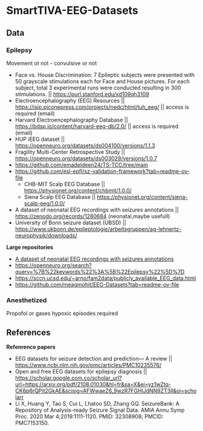 # SmartTIVA-EEG-Datasets
## Data
### Epilepsy
Movement ot not - convulsive or not
- Face vs. House Discrimination: 7 Epileptic subjects were presented with 50 grayscale stimulations each for Face and House pictures. For each subject, total 3 experimental runs were conducted resulting in 300 stimulations. || https://purl.stanford.edu/xd109qh3109
- Electroencephalography (EEG) Resources || https://isip.piconepress.com/projects/nedc/html/tuh_eeg/ || access is required (email)
- Harvard Electroencephalography Database || https://bdsp.io/content/harvard-eeg-db/2.0/ || access is required (email)
- HUP iEEG dataset || https://openneuro.org/datasets/ds004100/versions/1.1.3
- Fragility Multi-Center Retrospective Study || https://openneuro.org/datasets/ds003029/versions/1.0.7
- https://github.com/emadeldeen24/TS-TCC/tree/main
- https://github.com/esl-epfl/sz-validation-framework?tab=readme-ov-file
  - CHB-MIT Scalp EEG Database || https://physionet.org/content/chbmit/1.0.0/
  - Siena Scalp EEG Database || https://physionet.org/content/siena-scalp-eeg/1.0.0/
- A dataset of neonatal EEG recordings with seizures annotations || https://zenodo.org/records/1280684 (neonatal,maybe usefull)
- University of Bonn seizure dataset (UBSD) || https://www.ukbonn.de/epileptologie/arbeitsgruppen/ag-lehnertz-neurophysik/downloads/
  
**Large repositories**
  - [A dataset of neonatal EEG recordings with seizures annotations](https://github.com/openlists/ElectrophysiologyData?tab=readme-ov-file#eeg-data)
  - https://openneuro.org/search?query=%7B%22keywords%22%3A%5B%22Epilepsy%22%5D%7D
  - https://sccn.ucsd.edu/~arno/fam2data/publicly_available_EEG_data.html
  - https://github.com/meagmohit/EEG-Datasets?tab=readme-ov-file
### Anesthetized
Propofol or gases
hypoxic episodes required
## References
**Refenrence papers**
- EEG datasets for seizure detection and prediction— A review || https://www.ncbi.nlm.nih.gov/pmc/articles/PMC10235576/
- Open and free EEG datasets for epilepsy diagnosis || https://scholar.google.com.co/scholar_url?url=https://arxiv.org/pdf/2108.01030&hl=fr&sa=X&ei=yz1wZtq-CK6p6rQPit2GkAE&scisig=AFWwaeZ6_9wzR7FGHlJdNN9ZT3ll&oi=scholarr
- Li X, Huang Y, Tao S, Cui L, Lhatoo SD, Zhang GQ. SeizureBank: A Repository of Analysis-ready Seizure Signal Data. AMIA Annu Symp Proc. 2020 Mar 4;2019:1111-1120. PMID: 32308908; PMCID: PMC7153150.
